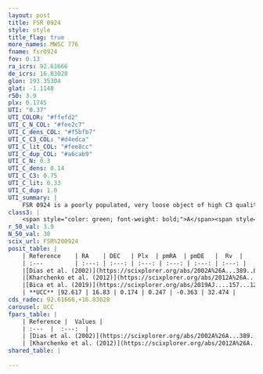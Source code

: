 ```yaml
---
layout: post
title: FSR 0924
style: style
title_flag: true
more_names: MWSC 776
fname: fsr0924
fov: 0.13
ra_icrs: 92.61666
de_icrs: 16.83028
glon: 193.35304
glat: -1.1148
r50: 3.9
plx: 0.1745
UTI: "0.37"
UTI_COLOR: "#ffefd2"
UTI_C_N_COL: "#fee2c7"
UTI_C_dens_COL: "#f5bfb7"
UTI_C_C3_COL: "#d4edca"
UTI_C_lit_COL: "#fee8cc"
UTI_C_dup_COL: "#a6cab9"
UTI_C_N: 0.3
UTI_C_dens: 0.14
UTI_C_C3: 0.75
UTI_C_lit: 0.33
UTI_C_dup: 1.0
UTI_summary: |
    FSR 0924 is a poorly populated, very loose object of high C3 quality. It is poorly studied in the literature, with no articles listed in the last 6 years.
class3: |
    <span style="color: green; font-weight: bold;">A</span><span style="color: #FFC300; font-weight: bold;">B</span>
r_50_val: 3.9
N_50_val: 30
scix_url: FSR%200924
posit_table: |
    | Reference    | RA    | DEC   | Plx  | pmRA  | pmDE   |  Rv  |
    | :---         | :---: | :---: | :---: | :---: | :---: | :---: |
    |[Dias et al. (2002)](https://scixplorer.org/abs/2002A%26A...389..871D) | 92.608 | 16.837 | -- | -0.63 | -6.97 | -- |
    |[Kharchenko et al. (2012)](https://scixplorer.org/abs/2012A%26A...543A.156K) | 92.609 | 16.833 | -- | -0.63 | -6.97 | -- |
    |[Bica et al. (2019)](https://scixplorer.org/abs/2019AJ....157...12B) | 92.608 | 16.834 | -- | -- | -- | -- |
    | **UCC** |92.617 | 16.83 | 0.174 | 0.247 | -0.363 | 32.474 | 
cds_radec: 92.61666,+16.83028
carousel: UCC
fpars_table: |
    | Reference |  Values |
    | :---  |  :---:  |
    | [Dias et al. (2002)](https://scixplorer.org/abs/2002A%26A...389..871D) | `E(B-V)=0.999, Dist=1721.0, Age=8.87` |
    | [Kharchenko et al. (2012)](https://scixplorer.org/abs/2012A%26A...543A.156K) | `e_bv=0.999, distance=1721, log_age=8.87` |
shared_table: |
    
---
```


